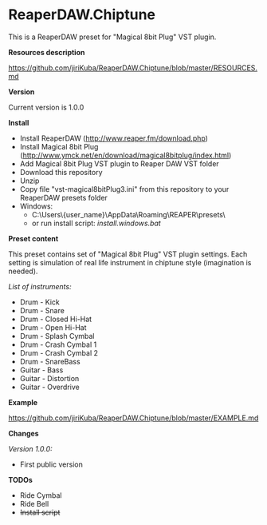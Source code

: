 # ReaperDAW.Chiptune
This is a ReaperDAW preset for "Magical 8bit Plug" VST plugin. 

**Resources description**

https://github.com/jiriKuba/ReaperDAW.Chiptune/blob/master/RESOURCES.md

**Version**

Current version is 1.0.0

**Install**
* Install ReaperDAW (http://www.reaper.fm/download.php)
* Install Magical 8bit Plug (http://www.ymck.net/en/download/magical8bitplug/index.html)
* Add Magical 8bit Plug VST plugin to Reaper DAW VST folder
* Download this repository
* Unzip
* Copy file "vst-magical8bitPlug3.ini" from this repository to your ReaperDAW presets folder
* Windows: 
  * C:\Users\\{user_name}\AppData\Roaming\REAPER\presets\ 
  * or run install script: *install.windows.bat*

**Preset content**

This preset contains set of "Magical 8bit Plug" VST plugin settings. 
Each setting is simulation of real life instrument in chiptune style (imagination is needed).

*List of instruments:*
* Drum - Kick
* Drum - Snare
* Drum - Closed Hi-Hat
* Drum - Open Hi-Hat
* Drum - Splash Cymbal
* Drum - Crash Cymbal 1
* Drum - Crash Cymbal 2
* Drum - SnareBass
* Guitar - Bass
* Guitar - Distortion
* Guitar - Overdrive

**Example**

https://github.com/jiriKuba/ReaperDAW.Chiptune/blob/master/EXAMPLE.md

**Changes**

_Version 1.0.0:_
* First public version

**TODOs**

* Ride Cymbal
* Ride Bell
* ~~Install script~~
